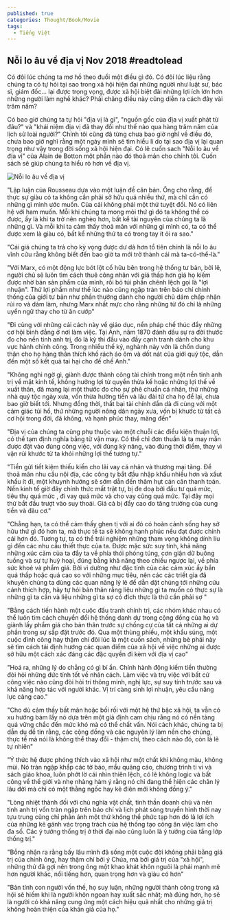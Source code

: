```yaml
---
published: true
categories: Thought/Book/Movie
tags:
  - Tiếng Việt
---
```

## Nỗi lo âu về địa vị Nov 2018 #readtolead

Có đôi lúc chúng ta mơ hồ theo đuổi một điều gì đó. Có đôi lúc liệu rằng chúng ta có tự hỏi tại sao trong xã hội hiện đại những người như luật sư, bác sĩ, giám đốc... lại được trọng vọng, được xã hội biệt đãi những lợi ích lớn hơn những người làm nghề khác? Phải chăng điều này cũng diễn ra cách đây vài trăm năm?

Có bao giờ chúng ta tự hỏi "địa vị là gì", "nguồn gốc của địa vị xuất phát từ đâu?" và "khái niệm địa vị đã thay đổi như thế nào qua hàng trăm năm của lịch sử loài người?" Chính tôi cũng đã từng chưa bao giờ nghĩ về điều đó, chưa bao giờ nghĩ rằng một ngày mình sẽ tìm hiểu lí do tại sao địa vị lại quan trọng như vậy trong đời sống xã hội hiện đại. Có lẽ cuốn sach "Nỗi lo âu về địa vị" của Alain de Botton một phần nào đó thoả mản cho chính tôi. Cuốn sách sẽ giúp chúng ta hiểu rỏ hơn về địa vị.

![Nỗi lo âu về địa vị]({{site.baseurl}}/images/IMG_2153.JPG)



"Lập luận của Rousseau dựa vào một luận đề căn bản. Ông cho rằng, để thực sự giàu có ta không cần phải sở hữu quá nhiều thứ, mà chỉ cần có những gì mình ước muốn. Của cải không phải một thứ tuyệt đối. Nó có liên hệ với ham muốn. Mỗi khi chúng ta mong mỏi thứ gì đó ta không thể có được, ấy là khi ta trở nên nghèo hơn, bất kể tài nguyên của chúng ta là những gì. Và mỗi khi ta cảm thấy thoả mãn với những gì mình có, ta có thể được xem là giàu có, bất kể những thứ ta có trong tay ít ỏi ra sao."


"Cái giá chúng ta trả cho kỳ vọng được dư dả hơn tổ tiên chính là nỗi lo âu vĩnh cửu rằng không biết đến bao giờ ta mới trở thành cái mà ta-có-thể-là."

"Với Marx, có một động lực bót lột cố hữu bên trong hệ thống tư bản, bởi lẽ, người chủ sẽ luôn tìm cách thuê công nhân với giá thấp hơn giá họ kiếm được nhờ bán sản phẩm của mình, rồi bỏ túi phần chênh lệch gọi là "lợi nhuận". Thứ lợi phẩm như thế lúc nào cũng ngập tràn trên báo chí chính thống của giới tư bản như phần thưởng dành cho người chủ dám chấp nhận rủi ro và dám làm, nhưng Marx nhất mực cho rằng những từ đó chỉ là những uyển ngữ thay cho từ ăn cướp"

"Đi cùng với những cải cách này về giáo dục, nền pháp chế thúc đẩy những cơ hội bình đẳng ở nơi làm việc. Tại Anh, năm 1870 đánh dấu sự ra đời thước đo cho nền tinh anh trị, đó là kỳ thi đầu vào đầy cạnh tranh dành cho khu vực hành chính công. Trong nhiều thế kỷ, nghành này vớn là chốn dung thân cho họ hàng thân thích khố rách áo ôm và dốt nát của giới quý tộc, dẫn đến một số kết quả tai hại cho đế chế Anh."

"Không nghi ngờ gì, giành được thành công tài chính trong một nền tinh anh trị về mặt kinh tế, không hưởng lợi từ quyền thừa kế hoặc những lợi thế về xuất thân, đã mang lại một thước đo cho sự phê chuẩn cá nhân, thứ những nhà quý tộc ngày xưa, vốn thừa hưởng tiền và lâu đài từ cha họ để lại, chưa bao giờ biết tới. Nhưng đồng thời, thất bại tài chính dần dà đi cùng với một cảm giác tủi hổ, thứ những người nông dân ngày xưa, vốn bị khước từ tất cả cơ hội trong đời, đã không, và hạnh phúc thay, màng đến"

"Địa vị của chúng ta cũng phụ thuộc vào một chuỗi các điều kiện thuận lợi, có thể tạm định nghĩa bằng từ vận may. Có thể chỉ đơn thuần là ta may mắn được đặt vào đúng công việc, với đúng kỹ năng, vào đúng thời điểm, thay vì vận rủi khước từ ta khỏi những lợi thế tương tự."

"Tiền gửi tiết kiệm thiếu kiến cho lãi vay cá nhân và thương mại tăng. Để thoả mãn nhu cầu nội địa, các công ty bắt đầu nhập khẩu nhiều hơn và xấut khẩu ít đi, một khuynh hướng sẽ sớm dẫn đến thâm hụt cán cân thanh toán. Nền kinh tế giờ đây chính thức mất trật tự, bị đe doạ bởi đầu tư quá mức, tiêu thụ quá mức , đi vay quá mức và cho vay cũng quá mức. Tại đây mọi thứ bắt đầu trượt vào suy thoái. Giá cả bị đẩy cao do tăng trưởng của cung tiền và đâu cơ."

"Chẳng hạn, ta có thể cảm thấy ghen tị với ai đó có hoàn cảnh sống hay sở hữu thứ gì đó hơn ta, mà thực tế ta sẽ không hạnh phúc nếu đạt được chính cái hơn đó. Tương tự, ta có thể trải nghiệm những tham vọng không dính líu gì đến các nhu cầu thiết thực của ta. Được mặc sức suy tính, khả năng những xúc cảm của ta đẩy ta về phía thói phóng túng, cơn giận dữ buông tuồng và sự tự huỷ hoại, đúng bằng khả năng theo chiều ngược lại, về phía sức khoẻ và phẩm giá. Bởi vì dường như đặc tính của các cảm xúc ấy bắn quá thấp hoặc quá cao so với những mục tiêu, nên các các triết gia đã khuyên chúng ta dùng các quan năng lý lẽ để dẫn dặt chúng tới những cứu cánh thích hợp, hãy tự hỏi bản thân rằng liệu những gì ta muốn có thực sự là những gì ta cần và liệu những gì ta sợ có đích thực là thứ cần phải sợ
"

"Bằng cách tiến hành một cuộc đấu tranh chính trị, các nhóm khác nhau có thể luôn tìm cách chuyển đổi hệ thống danh dự trong cộng đồng của họ và giành lấy phẩm giá cho bản thân trước sự chống cự của tất cả những ai dự phần trong sự sắp đặt trước đó. Qua một thùng phiếu, một khẩu súng, một cuộc đình công hay thậm chí đôi lúc là một cuốn sách, những bè phái này sẽ tìm cách tái định hướng các quan điểm của xã hội về việc những ai được sở hữu một cách xác đáng các đặc quyền đi kèm với địa vị cao"

"Hoá ra, những lý do chẳng có gì bí ẩn. Chính hành động kiếm tiền thường đòi hỏi những đức tính tốt về nhân cách. Làm việc và trụ việc với bất cứ công việc nào cũng đòi hỏi trí thông minh, nghị lực, sự suy tính trước sau và khả năng hợp tác với người khác. Vị trí càng sinh lợi nhuận, yêu cầu năng lực càng cao."

"Cho dù cảm thấy bất mãn hoặc bối rối với một hệ thứ bậc xã hội, ta vẫn có xu hướng bám lấy nó dựa trên một giả định cam chịu rằng nó có nền tảng quá vững chắc đến mức khó mà có thể chất vấn. Nói cách khác, chúng ta bị dẫn dụ để tin rằng, các cộng đồng và các nguyên lý làm nền cho chúng, thực tế mà nói là không thể thay đổi - thậm chí, theo cách nào đó, còn là lẽ tự nhiên"

"Ý thức hệ được phóng thích vào xã hội như một chất khí không màu, không mùi. Nó tràn ngập khắp các tờ báo, mẩu quảng cáo, chương trình ti vi và sách giáo khoa, luôn phớt lờ cái nhìn thiên lệch, có lẽ không logic và bất công về thế giới và nhẹ nhàng hàm ý rằng nó chỉ đang thể hiện các chân lý lâu đời mà chỉ có một thằng ngốc hay kẻ điên mới không đồng ý."

"Lòng nhiệt thành đối với chủ nghĩa vật chất, tinh thần doanh chủ và nên tinh anh trị vốn tràn ngập trên báo chí và lịch phát sóng truyền hình thời nay tựu trung cũng chỉ phản ánh một thứ không thể phức tạp hơn đó là lợi ích của những kẻ gánh vác trọng trách của hệ thống tạo công ăn việc làm cho đa số. Các ý tưởng thống trị ở thời đại nào cũng luôn là ý tưởng của tầng lớp thống trị."

"Bỗng nhận ra rằng bấy lâu mình đã sống một cuộc đời không phải bằng giá trị của chính ông, hay thậm chí bởi ý Chúa, mà bởi giá trị của "xã hội", những thứ đã gợi nên trong ông một khao khát khôn nguôi là phải mạnh mẽ hơn người khác, nổi tiếng hơn, quan trọng hơn và giàu có hơn"

"Bản tính con người vốn thế, họ suy luận, những người thành công trong xã hội sẽ hiếm khi là người khôn ngoan hay xuất sắc nhât; mà đúng hơn, họ sẽ là người có khả năng cung ứng một cách hiệu quả nhất cho những giá trị không hoàn thiện của khán giả của họ."

